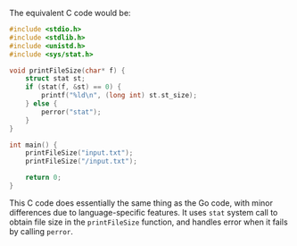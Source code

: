  The equivalent C code would be:

```c
#include <stdio.h>
#include <stdlib.h>
#include <unistd.h>
#include <sys/stat.h>

void printFileSize(char* f) {
    struct stat st;
    if (stat(f, &st) == 0) {
        printf("%ld\n", (long int) st.st_size);
    } else {
        perror("stat");
    }
}

int main() {
    printFileSize("input.txt");
    printFileSize("/input.txt");

    return 0;
}
```
This C code does essentially the same thing as the Go code, with minor differences due to language-specific features. It uses `stat` system call to obtain file size in the `printFileSize` function, and handles error when it fails by calling `perror`.
